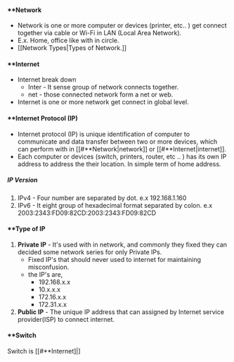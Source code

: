#### **Network
- Network is one or more computer or devices (printer, etc.. ) get connect together via cable or Wi-Fi in LAN (Local Area Network).
- E.x. Home, office like with in circle.
- [[Network Types|Types of Network.]]
#### **Internet

- Internet break down
	- Inter - It sense group of network connects together. 
	- net - those connected network form a net or web. 
- Internet is one or more network get connect in global level.
#### **Internet Protocol (IP)

- Internet protocol (IP) is unique identification of computer to communicate and data transfer between two or more devices, which can perform with in [[#**Network|network]] or [[#**Internet|internet]].
- Each computer or devices (switch, printers, router, etc .. ) has its own IP address to address the their location. In simple term of home address.

##### **IP Version**
1. IPv4 - Four number are separated by dot. e.x 192.168.1.160 
2. IPv6 - It eight group of hexadecimal format separated by colon. 
	e.x 2003:2343:FD09:82CD:2003:2343:FD09:82CD
#### **Type of IP
1. **Private IP** - It's used with in network, and commonly they fixed they can decided some network series for only Private IPs. 
	- Fixed IP's that should never used to internet for maintaining misconfusion.  
	- the IP's are,
		- 192.168.x.x
		- 10.x.x.x
		- 172.16.x.x
		- 172.31.x.x
2. **Public IP** -  The unique IP address that can assigned by Internet service provider(ISP) to connect internet.
#### **Switch

Switch is [[#**Internet]|]




